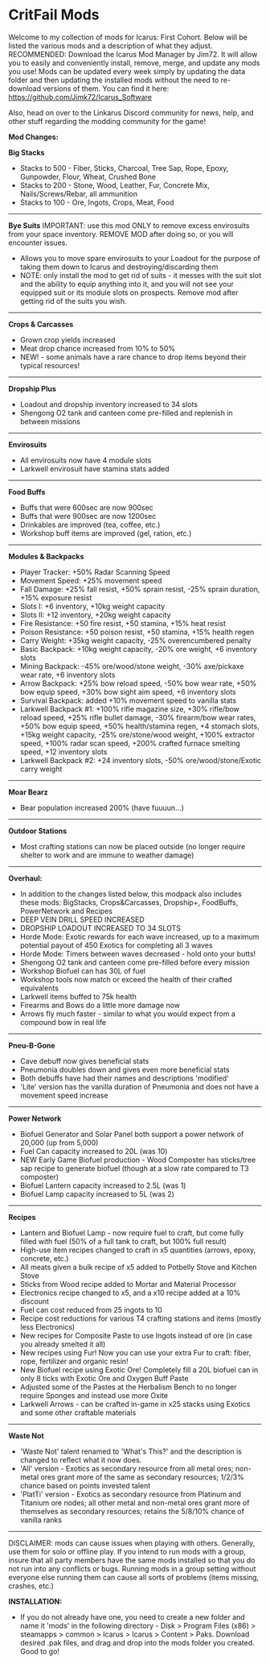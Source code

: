 # CritFail Mods

Welcome to my collection of mods for Icarus: First Cohort. Below will be listed the various mods and a description of what they adjust. RECOMMENDED: Download the Icarus Mod Manager by Jim72. It will allow you to easily and conveniently install, remove, merge, and update any mods you use! Mods can be updated every week simply by updating the data folder and then updating the installed mods without the need to re-download versions of them. You can find it here: https://github.com/Jimk72/Icarus_Software

Also, head on over to the Linkarus Discord community for news, help, and other stuff regarding the modding community for the game!

**Mod Changes:**

**Big Stacks**
* Stacks to 500 - Fiber, Sticks, Charcoal, Tree Sap, Rope, Epoxy, Gunpowder, Flour, Wheat, Crushed Bone
* Stacks to 200 - Stone, Wood, Leather, Fur, Concrete Mix, Nails/Screws/Rebar, all ammunition
* Stacks to 100 - Ore, Ingots, Crops, Meat, Food
_______________________________________________________________________________________________________________________________________________________________________

**Bye Suits** IMPORTANT: use this mod ONLY to remove excess envirosuits from your space inventory. REMOVE MOD after doing so, or you will encounter issues.
* Allows you to move spare envirosuits to your Loadout for the purpose of taking them down to Icarus and destroying/discarding them
* NOTE: only install the mod to get rid of suits - it messes with the suit slot and the ability to equip anything into it, and you will not see your equipped suit or its module slots on prospects. Remove mod after getting rid of the suits you wish.
_______________________________________________________________________________________________________________________________________________________________________

**Crops & Carcasses**
* Grown crop yields increased
* Meat drop chance increased from 10% to 50%
* NEW! - some animals have a rare chance to drop items beyond their typical resources!
_______________________________________________________________________________________________________________________________________________________________________

**Dropship Plus**
* Loadout and dropship inventory increased to 34 slots
* Shengong O2 tank and canteen come pre-filled and replenish in between missions
_______________________________________________________________________________________________________________________________________________________________________

**Envirosuits**
* All envirosuits now have 4 module slots
* Larkwell envirosuit have stamina stats added
_______________________________________________________________________________________________________________________________________________________________________

**Food Buffs**
* Buffs that were 600sec are now 900sec
* Buffs that were 900sec are now 1200sec
* Drinkables are improved (tea, coffee, etc.)
* Workshop buff items are improved (gel, ration, etc.)
_______________________________________________________________________________________________________________________________________________________________________

**Modules & Backpacks**
* Player Tracker: +50% Radar Scanning Speed
* Movement Speed: +25% movement speed
* Fall Damage: +25% fall resist, +50% sprain resist, -25% sprain duration, +15% exposure resist
* Slots I: +6 inventory, +10kg weight capacity
* Slots II: +12 inventory, +20kg weight capacity
* Fire Resistance: +50 fire resist, +50 stamina, +15% heat resist
* Poison Resistance: +50 poison resist, +50 stamina, +15% health regen
* Carry Weight: +35kg weight capacity, -25% overencumbered penalty
* Basic Backpack: +10kg weight capacity, -20% ore weight, +6 inventory slots
* Mining Backpack: -45% ore/wood/stone weight, -30% axe/pickaxe wear rate, +6 inventory slots
* Arrow Backpack: +25% bow reload speed, -50% bow wear rate, +50% bow equip speed, +30% bow sight aim speed, +6 inventory slots
* Survival Backpack: added +10% movement speed to vanilla stats
* Larkwell Backpack #1: +100% rifle magazine size, +30% rifle/bow reload speed, +25% rifle bullet damage, -30% firearm/bow wear rates, +50% bow equip speed, +50% health/stamina regen, +4 stomach slots, +15kg weight capacity, -25% ore/stone/wood weight, +100% extractor speed, +100% radar scan speed, +200% crafted furnace smelting speed, +12 inventory slots
* Larkwell Backpack #2: +24 inventory slots, -50% ore/wood/stone/Exotic carry weight
_______________________________________________________________________________________________________________________________________________________________________

**Moar Bearz**
* Bear population increased 200% (have fuuuun...)
_______________________________________________________________________________________________________________________________________________________________________

**Outdoor Stations**
* Most crafting stations can now be placed outside (no longer require shelter to work and are immune to weather damage)
_______________________________________________________________________________________________________________________________________________________________________

**Overhaul:**
* In addition to the changes listed below, this modpack also includes these mods: BigStacks, Crops&Carcasses, Dropship+, FoodBuffs, PowerNetwork and Recipes
* DEEP VEIN DRILL SPEED INCREASED
* DROPSHIP LOADOUT INCREASED TO 34 SLOTS
* Horde Mode: Exotic rewards for each wave increased, up to a maximum potential payout of 450 Exotics for completing all 3 waves
* Horde Mode: Timers between waves decreased - hold onto your butts!
* Shengong O2 tank and canteen come pre-filled before every mission
* Workshop Biofuel can has 30L of fuel
* Workshop tools now match or exceed the health of their crafted equivalents
* Larkwell items buffed to 75k health
* Firearms and Bows do a little more damage now
* Arrows fly much faster - similar to what you would expect from a compound bow in real life
_______________________________________________________________________________________________________________________________________________________________________

**Pneu-B-Gone**
* Cave debuff now gives beneficial stats
* Pneumonia doubles down and gives even more beneficial stats
* Both debuffs have had their names and descriptions 'modified'
* 'Lite' version has the vanilla duration of Pneumonia and does not have a movement speed increase
_______________________________________________________________________________________________________________________________________________________________________

**Power Network**
* Biofuel Generator and Solar Panel both support a power network of 20,000 (up from 5,000)
* Fuel Can capacity increased to 20L (was 10)
* NEW Early Game Biofuel production - Wood Composter has sticks/tree sap recipe to generate biofuel (though at a slow rate compared to T3 composter)
* Biofuel Lantern capacity increased to 2.5L (was 1)
* Biofuel Lamp capacity increased to 5L (was 2)
_______________________________________________________________________________________________________________________________________________________________________

**Recipes**
* Lantern and Biofuel Lamp - now require fuel to craft, but come fully filled with fuel (50% of a full tank to craft, but 100% full result)
* High-use item recipes changed to craft in x5 quantities (arrows, epoxy, concrete, etc.)
* All meats given a bulk recipe of x5 added to Potbelly Stove and Kitchen Stove
* Sticks from Wood recipe added to Mortar and Material Processor
* Electronics recipe changed to x5, and a x10 recipe added at a 10% discount
* Fuel can cost reduced from 25 ingots to 10
* Recipe cost reductions for various T4 crafting stations and items (mostly less Electronics)
* New recipes for Composite Paste to use Ingots instead of ore (in case you already smelted it all)
* New recipes using Fur! Now you can use your extra Fur to craft: fiber, rope, fertilizer and organic resin!
* New Biofuel recipe using Exotic Ore! Completely fill a 20L biofuel can in only 8 ticks with Exotic Ore and Oxygen Buff Paste
* Adjusted some of the Pastes at the Herbalism Bench to no longer require Sponges and instead use more Oxite
* Larkwell Arrows - can be crafted in-game in x25 stacks using Exotics and some other craftable materials
_______________________________________________________________________________________________________________________________________________________________________

**Waste Not**
* 'Waste Not' talent renamed to 'What's This?' and the description is changed to reflect what it now does.
* 'All' version - Exotics as secondary resource from all metal ores; non-metal ores grant more of the same as secondary resources; 1/2/3% chance based on points invested talent
* 'PlatTi' version - Exotics as secondary resource from Platinum and Titanium ore nodes; all other metal and non-metal ores grant more of themselves as secondary resources; retains the 5/8/10% chance of vanilla ranks

_______________________________________________________________________________________________________________________________________________________________________

DISCLAIMER: mods can cause issues when playing with others. Generally, use them for solo or offline play. If you intend to run mods with a group, insure that all party members have the same mods installed so that you do not run into any conflicts or bugs. Running mods in a group setting without everyone else running them can cause all sorts of problems (items missing, crashes, etc.)

**INSTALLATION:**
* If you do not already have one, you need to create a new folder and name it 'mods' in the following directory - Disk > Program Files (x86) > steamapps > common > Icarus > Icarus > Content > Paks. Download desired .pak files, and drag and drop into the mods folder you created. Good to go!
